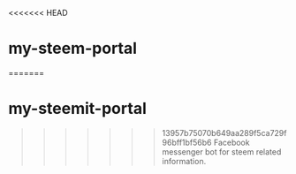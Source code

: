 <<<<<<< HEAD
# my-steem-portal
=======
# my-steemit-portal
>>>>>>> 13957b75070b649aa289f5ca729f96bff1bf56b6
Facebook messenger bot for steem related information.
